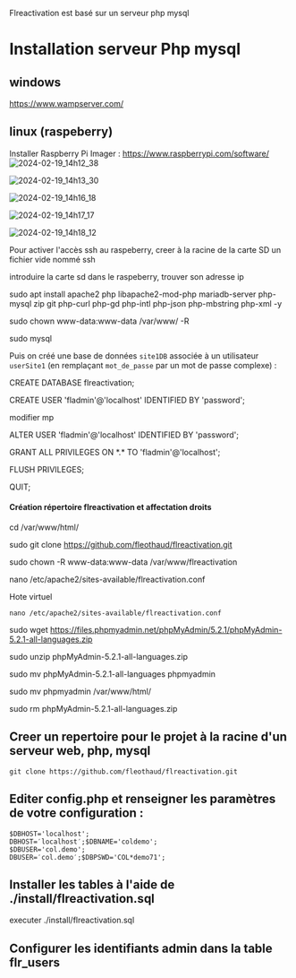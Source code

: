 Flreactivation est basé sur un serveur php mysql

# Installation serveur Php mysql

## windows
https://www.wampserver.com/

## linux (raspeberry)
Installer Raspberry Pi Imager : https://www.raspberrypi.com/software/
![2024-02-19_14h12_38](https://github.com/fleothaud/flreactivation/assets/16253157/3bff484e-0992-48ca-816d-ce103b9099b0)

![2024-02-19_14h13_30](https://github.com/fleothaud/flreactivation/assets/16253157/403e2b73-c5c4-4acf-ab08-e8966531fa2d)

![2024-02-19_14h16_18](https://github.com/fleothaud/flreactivation/assets/16253157/448d9662-84c4-4012-b2d9-7ae1c2424434)

![2024-02-19_14h17_17](https://github.com/fleothaud/flreactivation/assets/16253157/e0f3e082-a477-4e2e-b6de-99cb6dc777b7)

![2024-02-19_14h18_12](https://github.com/fleothaud/flreactivation/assets/16253157/e0fdcde4-e93a-4dfc-9287-34570162059c)


Pour activer l'accès ssh au raspeberry, creer à la racine de la carte SD un fichier vide nommé ssh


introduire la carte sd dans le raspeberry, trouver son adresse ip

sudo apt install apache2 php libapache2-mod-php mariadb-server php-mysql zip git php-curl php-gd php-intl php-json php-mbstring php-xml -y

sudo chown www-data:www-data /var/www/ -R

sudo mysql

Puis on créé une base de données `site1DB` associée à un utilisateur `userSite1` (en remplaçant `mot_de_passe` par un mot de passe complexe) :

CREATE DATABASE flreactivation; 

CREATE USER 'fladmin'@'localhost' IDENTIFIED BY 'password'; 

modifier mp 

ALTER USER 'fladmin'@'localhost' IDENTIFIED BY 'password';

GRANT ALL PRIVILEGES ON \*.\* TO 'fladmin'@'localhost'; 

FLUSH PRIVILEGES; 

QUIT;

#### Création répertoire flreactivation et affectation droits

cd /var/www/html/

sudo git clone https://github.com/fleothaud/flreactivation.git

sudo chown -R www-data:www-data /var/www/flreactivation

nano /etc/apache2/sites-available/flreactivation.conf

Hote virtuel

```
nano /etc/apache2/sites-available/flreactivation.conf
```

sudo wget https://files.phpmyadmin.net/phpMyAdmin/5.2.1/phpMyAdmin-5.2.1-all-languages.zip

sudo unzip phpMyAdmin-5.2.1-all-languages.zip

sudo mv phpMyAdmin-5.2.1-all-languages phpmyadmin

sudo mv phpmyadmin /var/www/html/

sudo rm phpMyAdmin-5.2.1-all-languages.zip

## Creer un repertoire pour le projet à la racine d'un serveur web, php, mysql

`git clone https://github.com/fleothaud/flreactivation.git`

## Editer config.php et renseigner les paramètres de votre configuration :

```
$DBHOST='localhost';
DBHOST=′localhost′;$DBNAME='coldemo';
$DBUSER='col.demo';
DBUSER=′col.demo′;$DBPSWD='COL*demo71';
```

## Installer les tables à l'aide de ./install/flreactivation.sql

executer ./install/flreactivation.sql

## Configurer les identifiants admin dans la table flr_users
